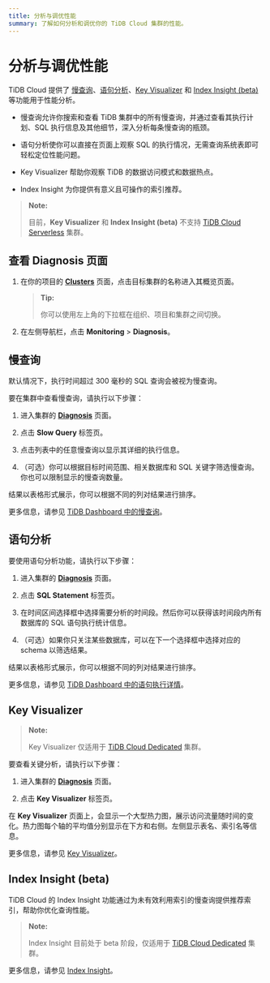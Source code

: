 ```yaml
---
title: 分析与调优性能
summary: 了解如何分析和调优你的 TiDB Cloud 集群的性能。
---
```


# 分析与调优性能

TiDB Cloud 提供了 [慢查询](#slow-query)、[语句分析](#statement-analysis)、[Key Visualizer](#key-visualizer) 和 [Index Insight (beta)](#index-insight-beta) 等功能用于性能分析。

- 慢查询允许你搜索和查看 TiDB 集群中的所有慢查询，并通过查看其执行计划、SQL 执行信息及其他细节，深入分析每条慢查询的瓶颈。

- 语句分析使你可以直接在页面上观察 SQL 的执行情况，无需查询系统表即可轻松定位性能问题。

- Key Visualizer 帮助你观察 TiDB 的数据访问模式和数据热点。

- Index Insight 为你提供有意义且可操作的索引推荐。

> **Note:**
>
> 目前，**Key Visualizer** 和 **Index Insight (beta)** 不支持 [TiDB Cloud Serverless](/tidb-cloud/select-cluster-tier.md#tidb-cloud-serverless) 集群。

## 查看 Diagnosis 页面

1. 在你的项目的 [**Clusters**](https://tidbcloud.com/project/clusters) 页面，点击目标集群的名称进入其概览页面。

    > **Tip:**
    >
    > 你可以使用左上角的下拉框在组织、项目和集群之间切换。

2. 在左侧导航栏，点击 **Monitoring** > **Diagnosis**。

## 慢查询

默认情况下，执行时间超过 300 毫秒的 SQL 查询会被视为慢查询。

要在集群中查看慢查询，请执行以下步骤：

1. 进入集群的 [**Diagnosis**](#view-the-diagnosis-page) 页面。

2. 点击 **Slow Query** 标签页。

3. 点击列表中的任意慢查询以显示其详细的执行信息。

4. （可选）你可以根据目标时间范围、相关数据库和 SQL 关键字筛选慢查询。你也可以限制显示的慢查询数量。

结果以表格形式展示，你可以根据不同的列对结果进行排序。

更多信息，请参见 [TiDB Dashboard 中的慢查询](https://docs.pingcap.com/tidb/stable/dashboard-slow-query)。

## 语句分析

要使用语句分析功能，请执行以下步骤：

1. 进入集群的 [**Diagnosis**](#view-the-diagnosis-page) 页面。

2. 点击 **SQL Statement** 标签页。

3. 在时间区间选择框中选择需要分析的时间段。然后你可以获得该时间段内所有数据库的 SQL 语句执行统计信息。

4. （可选）如果你只关注某些数据库，可以在下一个选择框中选择对应的 schema 以筛选结果。

结果以表格形式展示，你可以根据不同的列对结果进行排序。

更多信息，请参见 [TiDB Dashboard 中的语句执行详情](https://docs.pingcap.com/tidb/stable/dashboard-statement-details)。

## Key Visualizer

> **Note:**
>
> Key Visualizer 仅适用于 [TiDB Cloud Dedicated](/tidb-cloud/select-cluster-tier.md#tidb-cloud-dedicated) 集群。

要查看关键分析，请执行以下步骤：

1. 进入集群的 [**Diagnosis**](#view-the-diagnosis-page) 页面。

2. 点击 **Key Visualizer** 标签页。

在 **Key Visualizer** 页面上，会显示一个大型热力图，展示访问流量随时间的变化。热力图每个轴的平均值分别显示在下方和右侧。左侧显示表名、索引名等信息。

更多信息，请参见 [Key Visualizer](https://docs.pingcap.com/tidb/stable/dashboard-key-visualizer)。

## Index Insight (beta)

TiDB Cloud 的 Index Insight 功能通过为未有效利用索引的慢查询提供推荐索引，帮助你优化查询性能。

> **Note:**
>
> Index Insight 目前处于 beta 阶段，仅适用于 [TiDB Cloud Dedicated](/tidb-cloud/select-cluster-tier.md#tidb-cloud-dedicated) 集群。

更多信息，请参见 [Index Insight](/tidb-cloud/index-insight.md)。